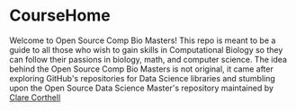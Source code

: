 # CourseHome

Welcome to Open Source Comp Bio Masters! This repo is meant to be a guide to all those who wish to gain skills in Computational Biology so they can follow their passions in biology, math, and computer science. The idea behind the Open Source Comp Bio Masters is not original, it came after exploring GitHub's repositories for Data Science libraries and stumbling upon the Open Source Data Science Master's repository maintained by [Clare Corthell](https://github.com/clarecorthell)
